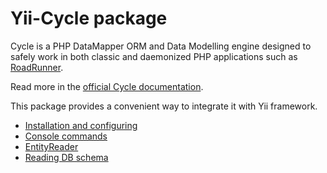 # Yii-Cycle package

Cycle is a PHP DataMapper ORM and Data Modelling engine designed to safely work in both classic and daemonized PHP
applications such as [RoadRunner](https://github.com/spiral/roadrunner).

Read more in the [official Cycle documentation](https://cycle-orm.dev/docs/readme/2.x).

This package provides a convenient way to integrate it with Yii framework.

- [Installation and configuring](installation.md)
- [Console commands](console-commands.md)
- [EntityReader](entity-reader.md)
- [Reading DB schema](reading-schema.md)
